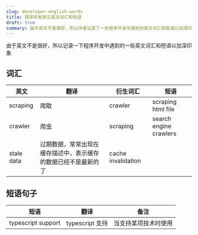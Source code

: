 ```yaml
---
slug: developer-english-words
title: 程序开发常见英文词汇和短语
draft: true
summary: 由于英文不是很好，所以作者记录了一些程序开发中遇到的英文词汇和短语以加深印象。词汇部分包括英文、翻译、衍生词汇和短语。短语句子部分包括短语、翻译和备注。
---
```


由于英文不是很好，所以记录一下程序开发中遇到的一些英文词汇和短语以加深印象

<!--truncate-->

## 词汇

| 英文       | 翻译                                                           | 衍生词汇           | 短语                   |
| ---------- | -------------------------------------------------------------- | ------------------ | ---------------------- |
| scraping   | 爬取                                                           | crawler            | scraping html file     |
| crawler    | 爬虫                                                           | scraping           | search engine crawlers |
| stale data | 过期数据，常常出现在缓存描述中，表示缓存的数据已经不是最新的了 | cache invalidation |                        |

## 短语句子

| 短语               | 翻译            | 备注                 |
| ------------------ | --------------- | -------------------- |
| typescript support | typescript 支持 | 当支持某项技术时使用 |
